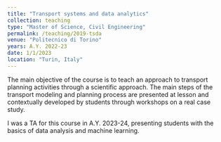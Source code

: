 ```yaml
---
title: "Transport systems and data analytics"
collection: teaching
type: "Master of Science, Civil Engineering"
permalink: /teaching/2019-tsda
venue: "Politecnico di Torino"
years: A.Y. 2022-23
date: 1/1/2023
location: "Turin, Italy"
---
```

The main objective of the course is to teach an approach to transport planning activities through a scientific approach. The main steps of the transport modeling and planning process are presented at lesson and contextually developed by students through workshops on a real case study. 

I was a TA for this course in A.Y. 2023-24, presenting students with the basics of data analysis and machine learning.
